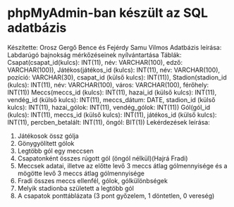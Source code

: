 # phpMyAdmin-ban készült az SQL adatbázis
Készítette: Orosz Gergő Bence és Fejérdy Samu Vilmos
Adatbázis leírása: 
  Labdarúgó bajnokság mérkőzéseinek nyílvántartása
      Táblák: Csapat(csapat_id(kulcs): INT(11), név: VARCHAR(100), edző: VARCHAR(100)),
              Játékos(játékos_id (kulcs): INT(11), név: VARCHAR(100), pozíció: VARCHAR(30), csapat_id (külső kulcs): INT(11)),
              Stadion(stadion_id (kulcs): INT(11), név: VARCHAR(100), város: VARCHAR(100), férőhely: INT(11))
              Meccs(meccs_id (kulcs): INT(11), hazai_id (külső kulcs): INT(11), vendég_id (külső kulcs): INT(11), meccs_dátum: DATE,
              stadion_id (külső kulcs): INT(11), hazai_gólok: INT(11), vendég_gólok: INT(11))
              Gól(gól_id (kulcs): INT(11), meccs_id (külső kulcs): INT(11), játékos_id (külső kulcs): INT(11), percben_betalált: INT(11), öngól: BIT(1))
Lekérdezések leírása:
  1. Játékosok össz gólja
  2. Gönygyölített gólok
  3. Legtöbb gól egy meccsen
  4. Csapatonként összes rúgott gól (öngól nélkül)(Hajrá Fradi)
  5. Meccsek adatai, illetve az előtte levő 3 meccs átlag gólmennyisége és a mögötte levő 3 meccs átlag gólmennyisége
  6. Fradi összes meccs ellenfél, gólok, gólkülönbségek
  7. Melyik stadionba született a legtöbb gól
  8. A csapatok ponttáblázata (3 pont győzelem, 1 döntetlen, 0 vereség)
